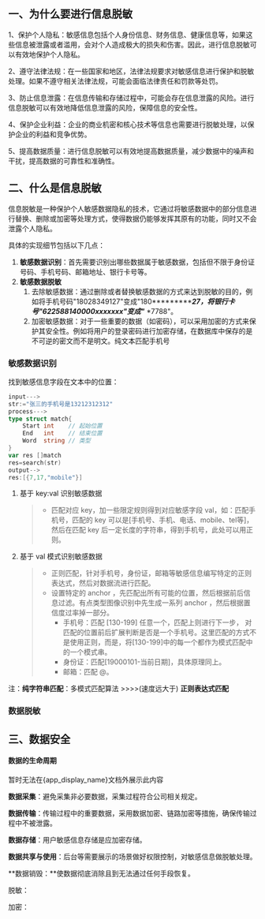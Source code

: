 ## 一、为什么要进行信息脱敏

1、保护个人隐私：敏感信息包括个人身份信息、财务信息、健康信息等，如果这些信息被泄露或者滥用，会对个人造成极大的损失和伤害。因此，进行信息脱敏可以有效地保护个人隐私。

2、遵守法律法规：在一些国家和地区，法律法规要求对敏感信息进行保护和脱敏处理。如果不遵守相关法律法规，可能会面临法律责任和罚款等处罚。

3、防止信息泄露：在信息传输和存储过程中，可能会存在信息泄露的风险。进行信息脱敏可以有效地降低信息泄露的风险，保障信息的安全性。

4、保护企业利益：企业的商业机密和核心技术等信息也需要进行脱敏处理，以保护企业的利益和竞争优势。

5、提高数据质量：进行信息脱敏可以有效地提高数据质量，减少数据中的噪声和干扰，提高数据的可靠性和准确性。

## 二、什么是信息脱敏

信息脱敏是一种保护个人敏感数据隐私的技术，它通过将敏感数据中的部分信息进行替换、删除或加密等处理方式，使得数据仍能够发挥其原有的功能，同时又不会泄露个人隐私。

具体的实现细节包括以下几点：

1.  **敏感数据识别**：首先需要识别出哪些数据属于敏感数据，包括但不限于身份证号码、手机号码、邮箱地址、银行卡号等。
2.  **敏感数据脱敏**
    1.  去除敏感数据：通过删除或者替换敏感数据的方式来达到脱敏的目的，例如将手机号码"18028349127"变成"180************27，将银行卡号"622588140000xxxxxxx"变成"*** *7788"。
    2.  加密敏感数据：对于一些重要的数据（如密码），可以采用加密的方式来保护其安全性。例如将用户的登录密码进行加密存储，在数据库中保存的是不可逆的密文而不是明文。纯文本匹配手机号

### 敏感数据识别

找到敏感信息字段在文本中的位置：

```go
input--->
str:="张三的手机号是13212312312"
process--->
type struct match{
    Start int    // 起始位置
	End   int	 // 结束位置
    Word  string // 类型
}
var res []match
res=search(str)
output-->
res:[{7,17,"mobile"}]
```

1.   基于 key:val 识别敏感数据

     >   +   匹配对应 key，加一些限定规则得到对应敏感字段 val，如：匹配手机号，匹配的 key 可以是[手机号、手机、电话、mobile、tel等]，然后在匹配 key 后一定长度的字符串，得到手机号，此处可以用正则。

2.   基于 val 模式识别敏感数据

     >   +   正则匹配，针对手机号，身份证，邮箱等敏感信息编写特定的正则表达式，然后对数据流进行匹配。
     >   +   设置特定的 anchor ，先匹配出所有可能的位置，然后根据前后信息过滤。有点类型图像识别中先生成一系列 anchor ，然后根据置信度过率掉一部分。
     >       +   手机号：匹配 [130-199] 任意一个，匹配上则进行下一步， 对匹配的位置前后扩展判断是否是一个手机号。这里匹配的方式不是使用正则，而是，将[130-199]中的每一个都作为模式匹配中的一个模式串。
     >       +   身份证：匹配[19000101-当前日期]，具体原理同上。
     >       +   邮箱：匹配 @。

注：**纯字符串匹配**：多模式匹配算法  >>>>(速度远大于) **正则表达式匹配** 

### 数据脱敏

## 三、数据安全

#### 数据的生命周期

暂时无法在{app_display_name}文档外展示此内容

**数据采集**：避免采集非必要数据，采集过程符合公司相关规定。

**数据传输**：传输过程中的重要数据，采用数据加密、链路加密等措施，确保传输过程中不被泄露。

**数据存储**：用户敏感信息存储是应加密存储。

**数据共享与使用**：后台等需要展示的场景做好权限控制，对敏感信息做脱敏处理。

**数据销毁：**使数据彻底消除且到无法通过任何手段恢复。

脱敏：

加密：